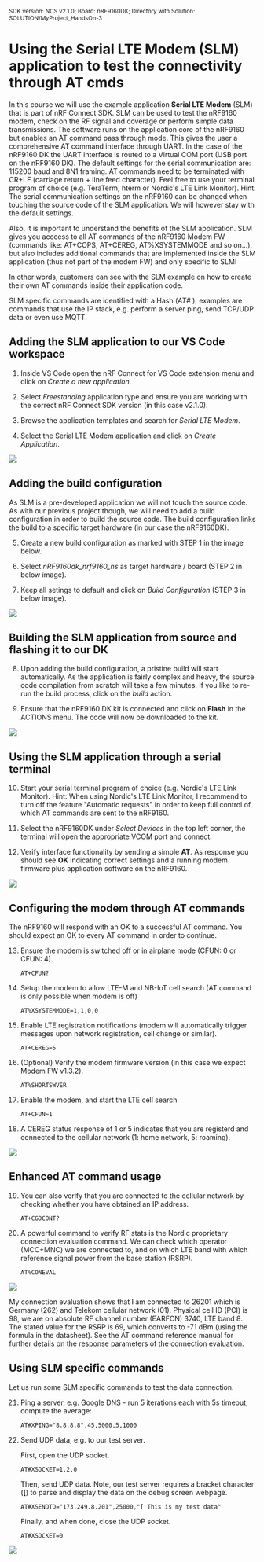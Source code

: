 <sup>SDK version: NCS v2.1.0; Board: nRF9160DK; Directory with Solution: SOLUTION/MyProject_HandsOn-3</sup>

# Using the Serial LTE Modem (SLM) application to test the connectivity through AT cmds

In this course we will use the example application __Serial LTE Modem__ (SLM) that is part of nRF Connect SDK. SLM can be used to test the nRF9160 modem, check on the RF signal and coverage or perform simple data transmissions. The software runs on the application core of the nRF9160 but enables an AT command pass through mode. This gives the user a comprehensive AT command interface through UART. In the case of the nRF9160 DK the UART interface is routed to a Virtual COM port (USB port on the nRF9160 DK). The default settings for the serial communication are: 115200 baud and 8N1 framing. AT commands need to be terminated with CR+LF (carriage return + line feed character). Feel free to use your terminal program of choice (e.g. TeraTerm, hterm or Nordic's LTE Link Monitor). Hint: The serial communication settings on the nRF9160 can be changed when touching the source code of the SLM application. We will however stay with the default settings.

Also, it is important to understand the benefits of the SLM application. SLM gives you acccess to all AT commands of the nRF9160 Modem FW (commands like: AT+COPS, AT+CEREG, AT%XSYSTEMMODE and so on...), but also includes additional commands that are implemented inside the SLM application (thus not part of the modem FW) and only specific to SLM!

In other words, customers can see with the SLM example on how to create their own AT commands inside their application code.

SLM specific commands are identified with a Hash (_AT#_ ), examples are commands that use the IP stack, e.g. perform a server ping, send TCP/UDP data or even use MQTT.

## Adding the SLM application to our VS Code workspace

1) Inside VS Code open the nRF Connect for VS Code extension menu and click on _Create a new application_.

2) Select _Freestanding_ application type and ensure you are working with the correct nRF Connect SDK version (in this case v2.1.0).

3) Browse the application templates and search for _Serial LTE Modem_.

4) Select the Serial LTE Modem application and click on _Create Application_.

![](images/HO4_create_app.png)

## Adding the build configuration

As SLM is a pre-developed application we will not touch the source code. As with our previous project though, we will need to add a build configuration in order to build the source code. The build configuration links the build to a specific target hardware (in our case the nRF9160DK).

5) Create a new build configuration as marked with STEP 1 in the image below.

6) Select _nRF9160dk_nrf9160_ns_ as target hardware / board (STEP 2 in below image).

7) Keep all setings to default and click on _Build Configuration_ (STEP 3 in below image).

![](images/HO4_add_build_config.png)

## Building the SLM application from source and flashing it to our DK

8) Upon adding the build configuration, a pristine build will start automatically. As the application is fairly complex and heavy, the source code compilation from scratch will take a few minutes. If you like to re-run the build process, click on the _build_ action.

9) Ensure that the nRF9160 DK kit is connected and click on __Flash__ in the ACTIONS menu. The code will now be downloaded to the kit.

![](images/HO1_Flash.jpg)

## Using the SLM application through a serial terminal

10) Start your serial terminal program of choice (e.g. Nordic's LTE Link Monitor). Hint: When using Nordic's LTE Link Monitor, I recommend to turn off the feature "Automatic requests" in order to keep full control of which AT commands are sent to the nRF9160.

11) Select the nRF9160DK under _Select Devices_ in the top left corner, the terminal will open the appropriate VCOM port and connect.

12) Verify interface functionality by sending a simple __AT__. As response you should see __OK__ indicating correct settings and a running modem firmware plus application software on the nRF9160.

![](images/HO4_AT_OK.png)

## Configuring the modem through AT commands

The nRF9160 will respond with an OK to a successful AT command. You should expect an OK to every AT command in order to continue.

13) Ensure the modem is switched off or in airplane mode (CFUN: 0 or CFUN: 4).

        AT+CFUN?

14) Setup the modem to allow LTE-M and NB-IoT cell search (AT command is only possible when modem is off)

        AT%XSYSTEMMODE=1,1,0,0

15) Enable LTE registration notifications (modem will automatically trigger messages upon network registration, cell change or similar).

        AT+CEREG=5

16) (Optional) Verify the modem firmware version (in this case we expect Modem FW v1.3.2).

        AT%SHORTSWVER

17) Enable the modem, and start the LTE cell search

        AT+CFUN=1

18) A CEREG status response of 1 or 5 indicates that you are registerd and connected to the cellular network (1: home network, 5: roaming).

![](images/HO4_AT_modem_config.png)

## Enhanced AT command usage

19) You can also verify that you are connected to the cellular network by checking whether you have obtained an IP address.

        AT+CGDCONT?

20) A powerful command to verify RF stats is the Nordic proprietary connection evaluation command. We can check which operator (MCC+MNC) we are connected to, and on which LTE band with which reference signal power from the base station (RSRP).

        AT%CONEVAL

![](images/HO4_enhanced_at_commands.png)

My connection evaluation shows that I am connected to 26201 which is Germany (262) and Telekom cellular network (01). Physical cell ID (PCI) is 98, we are on absolute RF channel number (EARFCN) 3740, LTE band 8. The stated value for the RSRP is 69, which converts to -71 dBm (using the formula in the datasheet). See the AT command reference manual for further details on the response parameters of the connection evaluation.

## Using SLM specific commands

Let us run some SLM specific commands to test the data connection.

21) Ping a server, e.g. Google DNS - run 5 iterations each with 5s timeout, compute the average:

        AT#XPING="8.8.8.8",45,5000,5,1000

22) Send UDP data, e.g. to our test server. 

       First, open the UDP socket.

        AT#XSOCKET=1,2,0

       Then, send UDP data. Note, our test server requires a bracket character (__[__) to parse and display the data on the debug screen webpage.

        AT#XSENDTO="173.249.8.201",25000,"[ This is my test data"

       Finally, and when done, close the UDP socket.
       
        AT#XSOCKET=0

![](images/HO4_SLM_at_commands.png)
